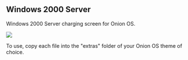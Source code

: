 ## Windows 2000 Server

Windows 2000 Server charging screen for Onion OS.

![](screenshots/original.gif)

To use, copy each file into the "extras" folder of your Onion OS theme of choice.
